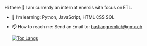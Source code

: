 Hi there 👋
I am currently an intern at enersis with focus on ETL.

- 🌱 I’m learning:
      Python,
      JavaScript,
      HTML CSS
      SQL

- 📫 How to reach me:
    Send an Email to: bastiangremlich@gmx.ch
    
    [![Top Langs](https://github-readme-stats.vercel.app/api/top-langs/?BGremlich=anuraghazra&layout=compact)](https://github.com/anuraghazra/github-readme-stats)


